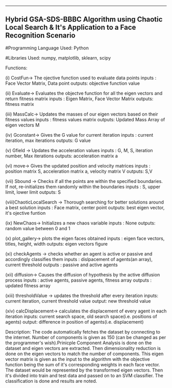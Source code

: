 ------------------------------------------------------------------------------------------------------
Hybrid GSA-SDS-BBBC Algorithm using Chaotic Local Search & It's Application to a Face Recognition Scenario
------------------------------------------------------------------------------------------------------

#Programming Language Used: Python

#Libraries Used: numpy, matplotlib, sklearn, scipy

Functions: 
          
(i)  CostFun->  The ojective function used to evaluate data   points
inputs : Face Vector Matrix, Data point
outputs: objective function value
                
(ii)  Evaluate->  Evaluates the objectve function for all the eigen vectors and return fitness matrix
inputs : Eigen Matrix, Face Vector Matrix
outputs: fitness matrix
	        
(iii) MassCalc->  Updates the masses of our eigen vectors based on their fitness values
inputs : fitness values matrix
outputs: Updated Mass Array of eigen vectors M
	   
(iv)  Gconstant->  Gives the G value for current iteration
inputs : current iteration, max iterations
outputs: G value
	         
(v) Gfield ->  Updates the acceleration values
inputs : G, M, S, iteration number, Max iterations
outputs: acceleration matrix a
	        
(vi)  move->  Gives the updated position and velocity matrices
inputs : position matrix S, acceleration matrix a, velocity matrix V
outputs: S,V

(vii) Sbound ->  Checks if all the points are within the specified boundaries. 
                If not, re-initializes them randomly within the boundaries
inputs : S, upper limit, lower limit
outputs: S

(viii)ChaoticLocalSearch     ->  Thorough searching for better solutions around a best solution
inputs : Face matrix, center point
outputs: best eigen vector, it's ojective funtion
	       
(ix)  NewChaos->  Initializes a new chaos variable
inputs : None
outputs: random value between 0 and 1

(x) plot_gallery->  plots the eigen faces obtained
inputs : eigen face vectors, titles, height, width
outputs: eigen vectors figure

(xi) checkAgents	-> checks whether an agent is active or passive and accordingly classifies them
inputs : dislpacement of agents(an array), current threshold 
outputs : passive and active agents
	   
(xii) diffusion-> Causes the diffusion of hypothesis by the active diffusion process
inputs : active agents, passive agents, fitness array
outputs : updated fitness array

(xiii) thresholdValue -> updates the threshold after every iteration
inputs: current iteration, current threshold value
output: new threshold value

(xiv) calcDisplacement-> calculates the displacement of every agent in each iteration
inputs: current search space, old search space(i.e. positions of agents)
output: difference in position of agents(i.e. displacement) 

Description: 
	The code automatically fetches the dataset by connecting to the internet. Number of components is given as 150 (can be changed as per the programmer's wish).Prinicple Component Analysis is done on the dataset and eigen vectors are extracted. Then dimensionality reduction is done on the eigen vectors to match the number of components. This eigen vector matrix is given as the input to the algorithm with the objective function being the sum of it's corresponding weights in each face vector. The dataset would be represented by the transformed eigen vectors. Then it's divided into train and test data and passed on to an SVM classifier. The classification is done and results are noted.

